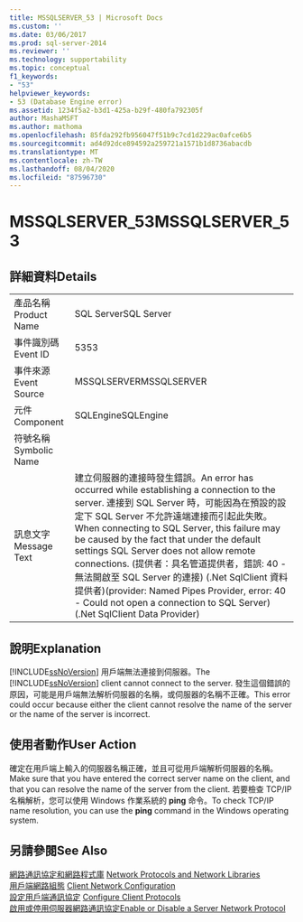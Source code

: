 ```yaml
---
title: MSSQLSERVER_53 | Microsoft Docs
ms.custom: ''
ms.date: 03/06/2017
ms.prod: sql-server-2014
ms.reviewer: ''
ms.technology: supportability
ms.topic: conceptual
f1_keywords:
- "53"
helpviewer_keywords:
- 53 (Database Engine error)
ms.assetid: 1234f5a2-b3d1-425a-b29f-480fa792305f
author: MashaMSFT
ms.author: mathoma
ms.openlocfilehash: 85fda292fb956047f51b9c7cd1d229ac0afce6b5
ms.sourcegitcommit: ad4d92dce894592a259721a1571b1d8736abacdb
ms.translationtype: MT
ms.contentlocale: zh-TW
ms.lasthandoff: 08/04/2020
ms.locfileid: "87596730"
---
```

# <a name="mssqlserver_53"></a><span data-ttu-id="30778-102">MSSQLSERVER_53</span><span class="sxs-lookup"><span data-stu-id="30778-102">MSSQLSERVER_53</span></span>
    
## <a name="details"></a><span data-ttu-id="30778-103">詳細資料</span><span class="sxs-lookup"><span data-stu-id="30778-103">Details</span></span>  
  
|||  
|-|-|  
|<span data-ttu-id="30778-104">產品名稱</span><span class="sxs-lookup"><span data-stu-id="30778-104">Product Name</span></span>|<span data-ttu-id="30778-105">SQL Server</span><span class="sxs-lookup"><span data-stu-id="30778-105">SQL Server</span></span>|  
|<span data-ttu-id="30778-106">事件識別碼</span><span class="sxs-lookup"><span data-stu-id="30778-106">Event ID</span></span>|<span data-ttu-id="30778-107">53</span><span class="sxs-lookup"><span data-stu-id="30778-107">53</span></span>|  
|<span data-ttu-id="30778-108">事件來源</span><span class="sxs-lookup"><span data-stu-id="30778-108">Event Source</span></span>|<span data-ttu-id="30778-109">MSSQLSERVER</span><span class="sxs-lookup"><span data-stu-id="30778-109">MSSQLSERVER</span></span>|  
|<span data-ttu-id="30778-110">元件</span><span class="sxs-lookup"><span data-stu-id="30778-110">Component</span></span>|<span data-ttu-id="30778-111">SQLEngine</span><span class="sxs-lookup"><span data-stu-id="30778-111">SQLEngine</span></span>|  
|<span data-ttu-id="30778-112">符號名稱</span><span class="sxs-lookup"><span data-stu-id="30778-112">Symbolic Name</span></span>||  
|<span data-ttu-id="30778-113">訊息文字</span><span class="sxs-lookup"><span data-stu-id="30778-113">Message Text</span></span>|<span data-ttu-id="30778-114">建立伺服器的連接時發生錯誤。</span><span class="sxs-lookup"><span data-stu-id="30778-114">An error has occurred while establishing a connection to the server.</span></span>  <span data-ttu-id="30778-115">連接到 SQL Server 時，可能因為在預設的設定下 SQL Server 不允許遠端連接而引起此失敗。</span><span class="sxs-lookup"><span data-stu-id="30778-115">When connecting to SQL Server, this failure may be caused by the fact that under the default settings SQL Server does not allow remote connections.</span></span> <span data-ttu-id="30778-116">(提供者：具名管道提供者，錯誤: 40 - 無法開啟至 SQL Server 的連接) (.Net SqlClient 資料提供者)</span><span class="sxs-lookup"><span data-stu-id="30778-116">(provider: Named Pipes Provider, error: 40 - Could not open a connection to SQL Server) (.Net SqlClient Data Provider)</span></span>|  
  
## <a name="explanation"></a><span data-ttu-id="30778-117">說明</span><span class="sxs-lookup"><span data-stu-id="30778-117">Explanation</span></span>  
 <span data-ttu-id="30778-118">[!INCLUDE[ssNoVersion](../../includes/ssnoversion-md.md)] 用戶端無法連接到伺服器。</span><span class="sxs-lookup"><span data-stu-id="30778-118">The [!INCLUDE[ssNoVersion](../../includes/ssnoversion-md.md)] client cannot connect to the server.</span></span> <span data-ttu-id="30778-119">發生這個錯誤的原因，可能是用戶端無法解析伺服器的名稱，或伺服器的名稱不正確。</span><span class="sxs-lookup"><span data-stu-id="30778-119">This error could occur because either the client cannot resolve the name of the server or the name of the server is incorrect.</span></span>  
  
## <a name="user-action"></a><span data-ttu-id="30778-120">使用者動作</span><span class="sxs-lookup"><span data-stu-id="30778-120">User Action</span></span>  
 <span data-ttu-id="30778-121">確定在用戶端上輸入的伺服器名稱正確，並且可從用戶端解析伺服器的名稱。</span><span class="sxs-lookup"><span data-stu-id="30778-121">Make sure that you have entered the correct server name on the client, and that you can resolve the name of the server from the client.</span></span> <span data-ttu-id="30778-122">若要檢查 TCP/IP 名稱解析，您可以使用 Windows 作業系統的 **ping** 命令。</span><span class="sxs-lookup"><span data-stu-id="30778-122">To check TCP/IP name resolution, you can use the **ping** command in the Windows operating system.</span></span>  
  
## <a name="see-also"></a><span data-ttu-id="30778-123">另請參閱</span><span class="sxs-lookup"><span data-stu-id="30778-123">See Also</span></span>  
 <span data-ttu-id="30778-124">[網路通訊協定和網路程式庫](../../sql-server/install/network-protocols-and-network-libraries.md) </span><span class="sxs-lookup"><span data-stu-id="30778-124">[Network Protocols and Network Libraries](../../sql-server/install/network-protocols-and-network-libraries.md) </span></span>  
 <span data-ttu-id="30778-125">[用戶端網路組態](../../database-engine/configure-windows/client-network-configuration.md) </span><span class="sxs-lookup"><span data-stu-id="30778-125">[Client Network Configuration](../../database-engine/configure-windows/client-network-configuration.md) </span></span>  
 <span data-ttu-id="30778-126">[設定用戶端通訊協定](../../database-engine/configure-windows/configure-client-protocols.md) </span><span class="sxs-lookup"><span data-stu-id="30778-126">[Configure Client Protocols](../../database-engine/configure-windows/configure-client-protocols.md) </span></span>  
 [<span data-ttu-id="30778-127">啟用或停用伺服器網路通訊協定</span><span class="sxs-lookup"><span data-stu-id="30778-127">Enable or Disable a Server Network Protocol</span></span>](../../database-engine/configure-windows/enable-or-disable-a-server-network-protocol.md)  
  
  
